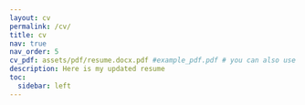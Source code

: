 ```yaml
---
layout: cv
permalink: /cv/
title: cv
nav: true
nav_order: 5
cv_pdf: assets/pdf/resume.docx.pdf #example_pdf.pdf # you can also use external links here
description: Here is my updated resume
toc:
  sidebar: left
---
```

